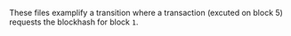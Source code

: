 These files examplify a transition where a transaction (excuted on block 5) requests
the blockhash for block `1`. 
